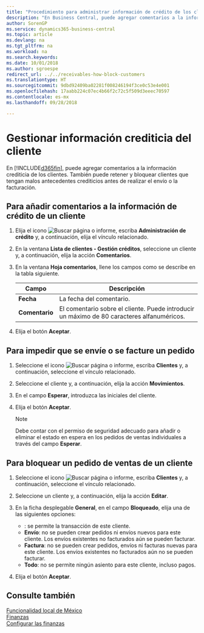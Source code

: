 ```yaml
---
title: "Procedimiento para administrar información de crédito de los clientes"
description: "En Business Central, puede agregar comentarios a la información crediticia de los clientes. También puede retener y bloquear clientes que tengan malos antecedentes crediticios antes de realizar el envío o la facturación."
author: SorenGP
ms.service: dynamics365-business-central
ms.topic: article
ms.devlang: na
ms.tgt_pltfrm: na
ms.workload: na
ms.search.keywords: 
ms.date: 10/01/2018
ms.author: sgroespe
redirect_url: ../../receivables-how-block-customers
ms.translationtype: HT
ms.sourcegitcommit: 9dbd92409ba02281f008246194f3ce0c53e4e001
ms.openlocfilehash: 17aabb224c07ec4b66f2c72c5f509d3eeec70597
ms.contentlocale: es-mx
ms.lasthandoff: 09/28/2018

---
```

# <a name="manage-customer-credit-information"></a>Gestionar información crediticia del cliente
En [!INCLUDE[d365fin](../../includes/d365fin_md.md)], puede agregar comentarios a la información crediticia de los clientes. También puede retener y bloquear clientes que tengan malos antecedentes crediticios antes de realizar el envío o la facturación.  

## <a name="to-add-comments-to-customer-credit-information"></a>Para añadir comentarios a la información de crédito de un cliente  
1.  Elija el icono ![Buscar página o informe](../../media/ui-search/search_small.png "icono de Buscar página o informe"), escriba **Administración de crédito** y, a continuación, elija el vínculo relacionado.  
2.  En la ventana **Lista de clientes - Gestión créditos**, seleccione un cliente y, a continuación, elija la acción **Comentarios**.  
3.  En la ventana **Hoja comentarios**, llene los campos como se describe en la tabla siguiente.  

    |Campo|Descripción|  
    |---------------------------------|---------------------------------------|  
    |**Fecha**|La fecha del comentario.|  
    |**Comentario**|El comentario sobre el cliente. Puede introducir un máximo de 80 caracteres alfanuméricos.|  

4.  Elija el botón **Aceptar**.  

## <a name="to-prevent-an-order-from-shipping-or-invoicing"></a>Para impedir que se envíe o se facture un pedido  
1.  Seleccione el icono ![Buscar página o informe](../../media/ui-search/search_small.png "icono Buscar página o informe"), escriba **Clientes** y, a continuación, seleccione el vínculo relacionado.  
2.  Seleccione el cliente y, a continuación, elija la acción **Movimientos**.  
3.  En el campo **Esperar**, introduzca las iniciales del cliente.  
4.  Elija el botón **Aceptar**.  

    > [!NOTE]  
    >  Debe contar con el permiso de seguridad adecuado para añadir o eliminar el estado en espera en los pedidos de ventas individuales a través del campo **Esperar**.  

## <a name="to-block-a-sales-order-for-a-customer"></a>Para bloquear un pedido de ventas de un cliente  
1.  Seleccione el icono ![Buscar página o informe](../../media/ui-search/search_small.png "icono Buscar página o informe"), escriba **Clientes** y, a continuación, seleccione el vínculo relacionado.  
2.  Seleccione un cliente y, a continuación, elija la acción **Editar**.  
3.  En la ficha desplegable **General**, en el campo **Bloqueado**, elija una de las siguientes opciones:  

    -   **<Blank>**: se permite la transacción de este cliente.  
    -   **Envío**: no se pueden crear pedidos ni envíos nuevos para este cliente. Los envíos existentes no facturados aún se pueden facturar.  
    -   **Factura**: no se pueden crear pedidos, envíos ni facturas nuevas para este cliente. Los envíos existentes no facturados aún no se pueden facturar.  
    -   **Todo**: no se permite ningún asiento para este cliente, incluso pagos.  
4.  Elija el botón **Aceptar**.  

## <a name="see-also"></a>Consulte también  
[Funcionalidad local de México](mexico-local-functionality.md)  
[Finanzas](../../finance.md)  
[Configurar las finanzas](../../finance.md)

